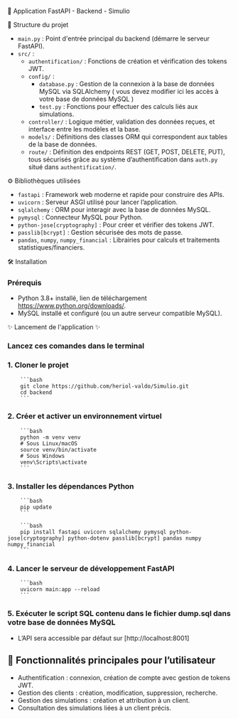 
🚀 Application  FastAPI - Backend - Simulio

📁 Structure du projet

- `main.py` : Point d'entrée principal du backend (démarre le serveur FastAPI).
- `src/` :
  - `authentification/` : Fonctions de création et vérification des tokens JWT.
  - `config/` :
    - `database.py` : Gestion de la connexion à la base de données MySQL via SQLAlchemy ( vous devez modifier ici les accès à votre base de données MySQL )
    - `test.py` : Fonctions pour effectuer des calculs liés aux simulations.
  - `controller/` : Logique métier, validation des données reçues, et interface entre les modèles et la base.
  - `models/` : Définitions des classes ORM qui correspondent aux tables de la base de données.
  - `route/` : Définition des endpoints REST (GET, POST, DELETE, PUT), tous sécurisés grâce au système d’authentification dans `auth.py` situé dans `authentification/`.



⚙️ Bibliothèques utilisées

- `fastapi` : Framework web moderne et rapide pour construire des APIs.
- `uvicorn` : Serveur ASGI utilisé pour lancer l’application.
- `sqlalchemy` : ORM pour interagir avec la base de données MySQL.
- `pymysql` : Connecteur MySQL pour Python.
- `python-jose[cryptography]` : Pour créer et vérifier des tokens JWT.
- `passlib[bcrypt]` : Gestion sécurisée des mots de passe.
- `pandas`, `numpy`, `numpy_financial` : Librairies pour calculs et traitements statistiques/financiers.



🛠️ Installation 

### Prérequis

- Python 3.8+ installé,  lien de téléchargement https://www.python.org/downloads/. 
- MySQL installé et configuré (ou un autre serveur compatible MySQL).


✨ Lancement de l'application ✨

###  Lancez ces comandes dans le terminal 

### 1. Cloner le projet

        ```bash
        git clone https://github.com/heriol-valdo/Simulio.git
        cd backend
        ```

### 2. Créer et activer un environnement virtuel 

        ```bash
        python -m venv venv
        # Sous Linux/macOS
        source venv/bin/activate
        # Sous Windows
        venv\Scripts\activate
        ```

### 3. Installer les dépendances Python

        ```bash
        pip update
        ```

        ```bash
        pip install fastapi uvicorn sqlalchemy pymysql python-jose[cryptography] python-dotenv passlib[bcrypt] pandas numpy numpy_financial
        ```


### 4. Lancer le serveur de développement FastAPI

        ```bash
        uvicorn main:app --reload
        ```
### 5.  Exécuter le script SQL contenu dans le fichier dump.sql dans votre base de données MySQL 


- L’API sera accessible par défaut sur [http://localhost:8001]



## 🧩 Fonctionnalités principales pour l’utilisateur

- Authentification : connexion, création de compte avec  gestion de tokens JWT.
- Gestion des clients : création, modification, suppression, recherche.
- Gestion des simulations : création et attribution à un client.
- Consultation des simulations liées à un client précis.




